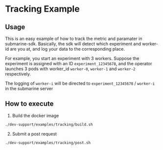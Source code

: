 # Tracking Example

## Usage
This is an easy example of how to track the metric and paramater in submarine-sdk. Basically, the sdk will detect which experiment and worker-id are you at, and log your data to the corresponding place. 

For example, you start an experiment with 3 workers. Suppose the experiment is assigned with an ID `experiment_12345678`, and the operator launches 3 pods with worker_id `worker-0`, `worker-1` and `worker-2` respectively. 

The logging of `worker-i` will be directed to `experiment_12345678` / `worker-i` in the submarine server 

## How to execute

1. Build the docker image

```bash
./dev-support/examples/tracking/build.sh
```

2. Submit a post request

```bash
./dev-support/examples/tracking/post.sh
```
